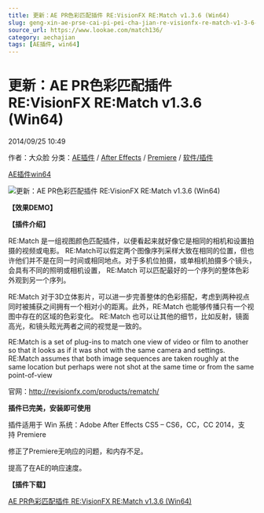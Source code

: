 ```yaml
---
title: 更新：AE PR色彩匹配插件 RE:VisionFX RE:Match v1.3.6 (Win64)
slug: geng-xin-ae-prse-cai-pi-pei-cha-jian-re-visionfx-re-match-v1-3-6-win64
source_url: https://www.lookae.com/match136/
category: aechajian
tags: [AE插件, win64]
---
```

# 更新：AE PR色彩匹配插件 RE:VisionFX RE:Match v1.3.6 (Win64)

2014/09/25 10:49

作者：大众脸
分类：[AE插件](https://www.lookae.com/after-effects/aechajian/) / [After Effects](https://www.lookae.com/after-effects/) / [Premiere](https://www.lookae.com/qitarjcj/premierezy/) / [软件/插件](https://www.lookae.com/qitarjcj/)

[AE插件](https://www.lookae.com/tag/ae%e6%8f%92%e4%bb%b6/)[win64](https://www.lookae.com/tag/win64/)

![更新：AE PR色彩匹配插件 RE:VisionFX RE:Match v1.3.6 (Win64)](https://www.lookae.com/wp-content/uploads/2014/03/REVisionFX.jpg "更新：AE PR色彩匹配插件 RE:VisionFX RE:Match v1.3.6 (Win64)-LookAE.com")

**【效果DEMO】**

**【插件介绍】**

RE:Match 是一组视图颜色匹配插件，以便看起来就好像它是相同的相机和设置拍摄的视频或电影。 RE:Match可以假定两个图像序列采样大致在相同的位置，但也许他们并不是在同一时间或相同地点。对于多机位拍摄，或单相机拍摄多个镜头，会具有不同的照明或相机设置， RE:Match 可以匹配最好的一个序列的整体色彩外观到另一个序列。

RE:Match 对于3D立体影片，可以进一步完善整体的色彩搭配，考虑到两种视点同时被捕获之间拥有一个相对小的距离。此外，RE:Match 也能够传播只有一个视图中存在的区域的色彩变化。 RE:Match 也可以让其他的细节，比如反射，镜面高光，和镜头眩光两者之间的视觉是一致的。

RE:Match is a set of plug-ins to match one view of video or film to another so that it looks as if it was shot with the same camera and settings. RE:Match assumes that both image sequences are taken roughly at the same location but perhaps were not shot at the same time or from the same point-of-view

官网：http://revisionfx.com/products/rematch/

**插件已完美，安装即可使用**

插件适用于 Win 系统：Adobe After Effects CS5 – CS6，CC，CC 2014，支持 Premiere

修正了Premiere无响应的问题，和内存不足。

提高了在AE的响应速度。

**【插件下载】**

[AE PR色彩匹配插件 RE:VisionFX RE:Match v1.3.6 (Win64)](https://www.400gb.com/file/74227883)
